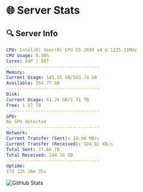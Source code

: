 # 🌐 Server Stats
## 🔍 Server Info
```yaml
CPU: Intel(R) Xeon(R) CPU E5-2699 v4 @ 1225.11MHz
CPU Usage: 0.30%
Cores: 44P | 88T
-----------------------------------
Memory:
Current Usage: 145.55 GB/503.74 GB
Available: 354.77 GB
-----------------------------------
Disk:
Current Usage: 61.24 GB/1.71 TB
Free: 1.57 TB
-----------------------------------
GPU:
No GPU detected
-----------------------------------
Network:
Current Transfer (Sent): 18.90 MB/s
Current Transfer (Received): 104.82 KB/s
Total Sent: 27.66 TB
Total Received: 244.16 GB
-----------------------------------
Uptime:
17d 12h 36m 35s
```
![GitHub Stats](https://img.shields.io/badge/Updated-2025-03-25_09:59:24-blue)